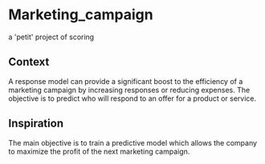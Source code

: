 # Marketing_campaign
a 'petit' project of scoring 
## Context
A response model can provide a significant boost to the efficiency of a marketing campaign by increasing responses or reducing expenses. The objective is to predict who will respond to an offer for a product or service.
## Inspiration
The main objective is to train a predictive model which allows the company to maximize the profit of the next marketing campaign.
